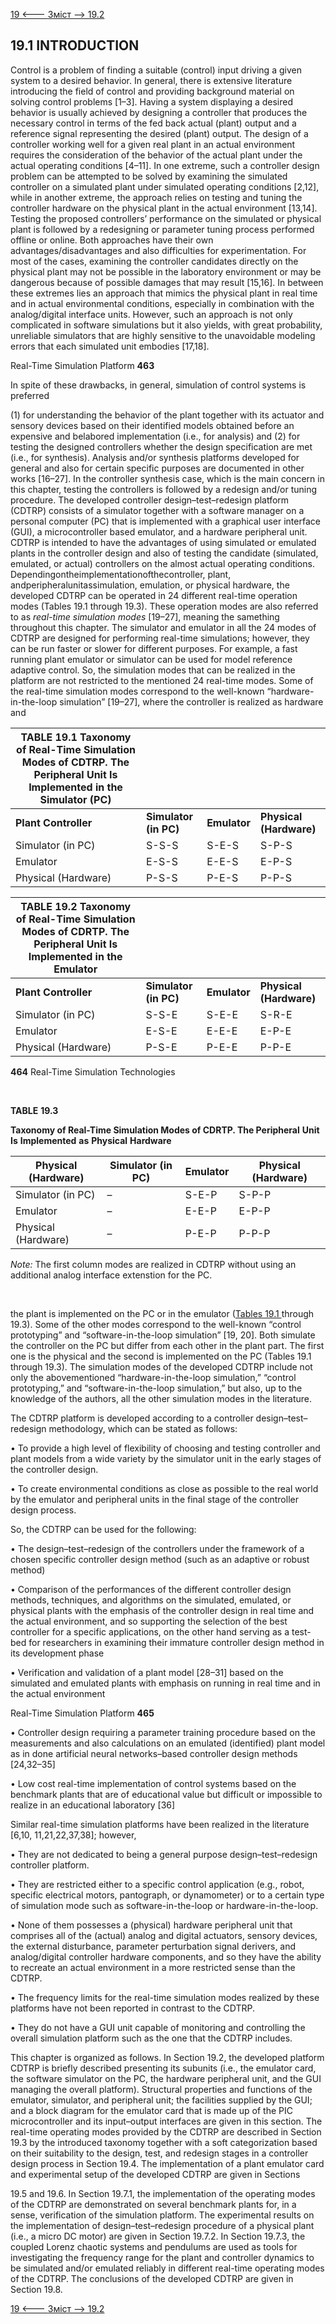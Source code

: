 [19 <--- ](19.md) [   Зміст   ](README.md) [--> 19.2](19_2.md)

## 19.1 INTRODUCTION

Control is a problem of finding a suitable (control) input driving a given system to a desired behavior. In general, there is extensive literature introducing the field of control and providing background material on solving control problems [1–3]. Having a system displaying a desired behavior is usually achieved by designing a controller that produces the necessary control in terms of the fed back actual (plant) output and a reference signal representing the desired (plant) output. The design of a controller working well for a given real plant in an actual environment requires the consideration of the behavior of the actual plant under the actual operating conditions [4–11]. In one extreme, such a controller design problem can be attempted to be solved by examining the simulated controller on a simulated plant under simulated operating conditions [2,12], while in another extreme, the approach relies on testing and tuning the controller hardware on the physical plant in the actual environment [13,14]. Testing the proposed controllers’ performance on the simulated or physical plant is followed by a redesigning or parameter tuning process performed offline or online. Both approaches have their own advantages/disadvantages and also difficulties for experimentation. For most of the cases, examining the controller candidates directly on the physical plant may not be possible in the laboratory environment or may be dangerous because of possible damages that may result [15,16]. In between these extremes lies an approach that mimics the physical plant in real time and in actual environmental conditions, especially in combination with the analog/digital interface units. However, such an approach is not only complicated in software simulations but it also yields, with great probability, unreliable simulators that are highly sensitive to the unavoidable modeling errors that each simulated unit embodies [17,18].



Real-Time Simulation Platform                                 **463**

In spite of these drawbacks, in general, simulation of control systems is preferred

(1) for understanding the behavior of the plant together with its actuator and sensory devices based on their identified models obtained before an expensive and belabored implementation (i.e., for analysis) and (2) for testing the designed controllers whether the design specification are met (i.e., for synthesis). Analysis and/or synthesis platforms developed for general and also for certain specific purposes are documented in other works [16–27]. In the controller synthesis case, which is the main concern in this chapter, testing the controllers is followed by a redesign and/or tuning procedure. The developed controller design–test–redesign platform (CDTRP) consists of a simulator together with a software manager on a personal computer (PC) that is implemented with a graphical user interface (GUI), a microcontroller based emulator, and a hardware peripheral unit. CDTRP is intended to have the advantages of using simulated or emulated plants in the controller design and also of testing the candidate (simulated, emulated, or actual) controllers on the almost actual operating conditions. Dependingontheimplementationofthecontroller, plant, andperipheralunitassimulation, emulation, or physical hardware, the developed CDTRP can be operated in 24 different real-time operation modes (Tables 19.1 through 19.3). These operation modes are also referred to as *real-time simulation modes* [19–27], meaning the samething throughout this chapter. The simulator and emulator in all the 24 modes of CDTRP are designed for performing real-time simulations; however, they can be run faster or slower for different purposes. For example, a fast running plant emulator or simulator can be used for model reference adaptive control. So, the simulation modes that can be realized in the platform are not restricted to the mentioned 24 real-time modes. Some of the real-time simulation modes correspond to the well-known “hardware- in-the-loop simulation” [19–27], where the controller is realized as hardware and

 

 

| **TABLE** **19.1**  **Taxonomy  of Real-Time Simulation Modes of CDTRP. The Peripheral** **Unit  Is Implemented in the Simulator (PC)** |                               |              |                         |
| ------------------------------------------------------------ | ----------------------------- | ------------ | ----------------------- |
| **Plant** **Controller**                                     | **Simulator** **(in** **PC)** | **Emulator** | **Physical (Hardware)** |
| Simulator (in  PC)                                           | S-S-S                         | S-E-S        | S-P-S                   |
| Emulator                                                     | E-S-S                         | E-E-S        | E-P-S                   |
| Physical (Hardware)                                          | P-S-S                         | P-E-S        | P-P-S                   |

 

| **TABLE** **19.2**  **Taxonomy of Real-Time  Simulation Modes of CDRTP. The Peripheral** **Unit Is Implemented in the Emulator** |                               |              |                         |
| ------------------------------------------------------------ | ----------------------------- | ------------ | ----------------------- |
| **Plant** **Controller**                                     | **Simulator** **(in** **PC)** | **Emulator** | **Physical (Hardware)** |
| Simulator (in  PC)                                           | S-S-E                         | S-E-E        | S-R-E                   |
| Emulator                                                     | E-S-E                         | E-E-E        | E-P-E                   |
| Physical (Hardware)                                          | P-S-E                         | P-E-E        | P-P-E                   |



**464**                                       Real-Time Simulation Technologies

​     

**TABLE** **19.3**

**Taxonomy of Real-Time Simulation Modes of CDRTP. The Peripheral** **Unit** **Is** **Implemented** **as** **Physical** **Hardware**

 

| **Physical** **(Hardware)** | **Simulator** **(in** **PC)** | **Emulator** | **Physical**  **(Hardware)** |
| --------------------------- | ----------------------------- | ------------ | ---------------------------- |
| Simulator (in  PC)          | –                             | S-E-P        | S-P-P                        |
| Emulator                    | –                             | E-E-P        | E-P-P                        |
| Physical (Hardware)         | –                             | P-E-P        | P-P-P                        |

*Note:* The first column modes are realized in CDTRP without using an additional analog interface extenstion for the PC.

​           

 

 

the plant is implemented on the PC or in the emulator ([Tables 19.1 ](#_bookmark101)through 19.3). Some of the other modes correspond to the well-known “control prototyping” and “software-in-the-loop simulation” [19, 20]. Both simulate the controller on the PC but differ from each other in the plant part. The first one is the physical and the second is implemented on the PC (Tables 19.1 through 19.3). The simulation modes of the developed CDTRP include not only the abovementioned “hardware-in-the-loop simulation,” “control prototyping,” and “software-in-the-loop simulation,” but also, up to the knowledge of the authors, all the other simulation modes in the literature.

The CDTRP platform is developed according to a controller design–test–redesign methodology, which can be stated as follows:

 

•   To provide a high level of flexibility of choosing and testing controller and plant models from a wide variety by the simulator unit in the early stages of the controller design.

•   To create environmental conditions as close as possible to the real world by the emulator and peripheral units in the final stage of the controller design process.

 

So, the CDTRP can be used for the following:

 

•   The design–test–redesign of the controllers under the framework of a chosen specific controller design method (such as an adaptive or robust method)

•   Comparison of the performances of the different controller design methods, techniques, and algorithms on the simulated, emulated, or physical plants with the emphasis of the controller design in real time and the actual environment, and so supporting the selection of the best controller for a specific applications, on the other hand serving as a test-bed for researchers in examining their immature controller design method in its development phase

•   Verification and validation of a plant model [28–31] based on the simulated and emulated plants with emphasis on running in real time and in the actual environment



Real-Time Simulation Platform                                 **465**

 

•   Controller design requiring a parameter training procedure based on the measurements and also calculations on an emulated (identified) plant model as in done artificial neural networks–based controller design methods [24,32–35]

•   Low cost real-time implementation of control systems based on the benchmark plants that are of educational value but difficult or impossible to realize in an educational laboratory [36]

 

Similar real-time simulation platforms have been realized in the literature [6,10, 11,21,22,37,38]; however,

 

•   They are not dedicated to being a general purpose design–test–redesign controller platform.

•   They are restricted either to a specific control application (e.g., robot, specific electrical motors, pantograph, or dynamometer) or to a certain type of simulation mode such as software-in-the-loop or hardware-in-the-loop.

•   None of them possesses a (physical) hardware peripheral unit that comprises all of the (actual) analog and digital actuators, sensory devices, the external disturbance, parameter perturbation signal derivers, and analog/digital controller hardware components, and so they have the ability to recreate an actual environment in a more restricted sense than the CDTRP.

•   The frequency limits for the real-time simulation modes realized by these platforms have not been reported in contrast to the CDTRP.

•   They do not have a GUI unit capable of monitoring and controlling the overall simulation platform such as the one that the CDTRP includes.

 

This chapter is organized as follows. In Section 19.2, the developed platform CDTRP is briefly described presenting its subunits (i.e., the emulator card, the software simulator on the PC, the hardware peripheral unit, and the GUI managing the overall platform). Structural properties and functions of the emulator, simulator, and peripheral unit; the facilities supplied by the GUI; and a block diagram for the emulator card that is made up of the PIC microcontroller and its input–output interfaces are given in this section. The real-time operating modes provided by the CDTRP are described in Section 19.3 by the introduced taxonomy together with a soft categorization based on their suitability to the design, test, and redesign stages in a controller design process in Section 19.4. The implementation of a plant emulator card and experimental setup of the developed CDTRP are given in Sections

19.5 and 19.6. In Section 19.7.1, the implementation of the operating modes of the CDTRP are demonstrated on several benchmark plants for, in a sense, verification of the simulation platform. The experimental results on the implementation of design–test–redesign procedure of a physical plant (i.e., a micro DC motor) are given in Section 19.7.2. In Section 19.7.3, the coupled Lorenz chaotic systems and pendulums are used as tools for investigating the frequency range for the plant and controller dynamics to be simulated and/or emulated reliably in different real-time operating modes of the CDTRP. The conclusions of the developed CDTRP are given in Section 19.8.

[19 <--- ](19.md) [   Зміст   ](README.md) [--> 19.2](19_2.md)